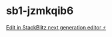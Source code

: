 # sb1-jzmkqib6

[Edit in StackBlitz next generation editor ⚡️](https://stackblitz.com/~/github.com/krushna2507/sb1-jzmkqib6)